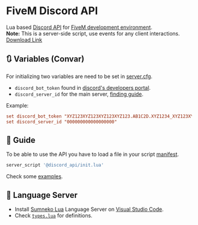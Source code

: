 # FiveM Discord API

Lua based [Discord API](https://discord.com/developers/docs) for [FiveM development environment](https://docs.fivem.net/docs/).  
**Note:** This is a server-side script, use events for any client interactions.  
[Download Link](https://github.com/imperfect-fivem/discord_api/releases/latest/download/discord_api.zip)

## 🔃 Variables (Convar)

For initializing two variables are need to be set in [server.cfg](https://docs.fivem.net/docs/server-manual/setting-up-a-server-vanilla/#servercfg).

- `discord_bot_token` found in [discord's developers portal](https://discord.com/developers/applications).
- `discord_server_id` for the main server, [finding guide](https://support-dev.discord.com/hc/en-us/articles/360028717192-Where-can-I-find-my-Application-Team-Server-ID).

Example:

```cfg
set discord_bot_token "XYZ123XYZ123XYZ123XYZ123.AB1C2D.XYZ1234_XYZ123XYZ123XYZ1_XYZ123XYZ1234"
set discord_server_id "000000000000000000"
```

## 📖 Guide

To be able to use the API you have to load a file in your script [manifest](https://docs.fivem.net/docs/scripting-reference/resource-manifest/resource-manifest/).

```lua
server_script '@discord_api/init.lua'
```

Check some [examples](./examples.lua).

## 🤖 Language Server

- Install [Sumneko Lua](https://marketplace.visualstudio.com/items?itemName=sumneko.lua) Language Server on [Visual Studio Code](https://code.visualstudio.com/).
- Check [`types.lua`](./types.lua) for definitions.
